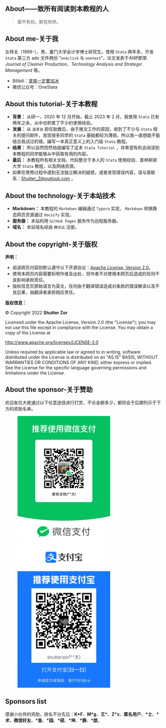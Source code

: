 ## About——致所有阅读到本教程的人

> 靡不有初，鲜克有终。

## About me-关于我

左祥太（1999-），男，厦门大学会计学博士研究生。使用 `Stata` 两年多，开发 `Stata` 第三方 ado 文件两份 “`oneclick` 与 `onetext`”，论文发表于*科研管理*、*Journal of Cleaner Production*、*Technology Analysis and Strategic Management* 等。

- Bilibili：[拿铁一定要加冰](https://space.bilibili.com/40545247)
- 微信公众号：OneStata

## About this tutorial-关于本教程

- **背景：** 从研一，2020 年 12 月开始，截止 2023 年 2 月，我使用 `Stata` 已有两年之余，从中也积累了不少的使用经验。
- **发展：** 从 `连享会` 担任助教后，由于推文工作的原因，收到了不少与 `Stata` 相关的提问邮件，发现很多同学的 `Stata` 基础都较为薄弱，所以我一直想能不能结合我试过的错，编写一本真正意义上的入门级 `Stata` 教程。
- **结果：** 所以自然而然地就编写了这本 `Stata Tutorial` ，并希望有机会阅读到本教程的同学能够从中获取有用的内容。
- **最后：** 本教程所有相关文档、代码整合于本人的 `Stata` 使用经验、普林斯顿大学  `Stata` 教程，以及网络资源。
- 如果在使用过程中遇到无法独立解决的疑惑，或者发现错误内容，请与我联系：Shutter_Z@outlook.com 。

## About the technology-关于本站技术

- **Markdown：** 本教程的 `Markdown` 编辑通过 `Typora` 实现， `Markdown` 转换静态网页资源通过 `docsify` 实现。
- **服务器：** 本站利用 `GitHub Pages` 服务作为远程服务器。
- **域名：** 本站域名经由 `腾讯云` 注册。

## About the copyright-关于版权

**声明：**

- 阅读网页内容则默认遵守以下开源协议：[Apache License, Version 2.0](LICENSE.md)。
- 使用本网页内容需要标明作者及出处，但作者不对使用本网页后造成的任何不良影响承担责任。
- 版权信息页原始语言为英文，任何由于翻译错误造成对条款的错误解读以及不良后果，由翻译者承担相应责任。

**版权信息：**

© Copyright 2022 **Shutter Zor**

Licensed under the Apache License, Version 2.0 (the "License");
you may not use this file except in compliance with the License.
You may obtain a copy of the License at

http://www.apache.org/licenses/LICENSE-2.0

Unless required by applicable law or agreed to in writing, software
distributed under the License is distributed on an "AS IS" BASIS,
WITHOUT WARRANTIES OR CONDITIONS OF ANY KIND, either express or implied.
See the License for the specific language governing permissions and
limitations under the License.

## About the sponsor-关于赞助

欢迎各位大佬通过以下任意途径进行打赏，不论金额多少，都将会于后期列示于下方的资助名单。

<figure>
    <img src="images/Wechat.jpg" width=300>
    <img src="images/Alipay.jpg" width=300>
</figure>


## Sponsors list

感谢小伙伴的资助，排名不分先后：**K\*F**、**M\*g**、**王\***、**Z\*z**、**匿名用户**、**\*士**、**\*术**、**微信好友**、**\*鱼**、**\*园**、**\*硕**、**\*坤**、**\*静**、**\*桀**。
